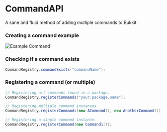 # CommandAPI
A sane and fluid method of adding multiple commands to Bukkit.

### Creating a command example
![Example Command](https://github.com/ObadiahCrowe/CommandAPI/blob/master/docs/example.png)

### Checking if a command exists
```java
CommandRegistry.commandExists("commandName");
```

### Registering a command (or multiple)
```java
// Registering all commands found in a package.
CommandRegistry.registerCommands("your.package.name");

// Registering multiple command instances.
CommandRegistry.registerCommands(new ACommand(), new AnotherCommand());

// Registering a single command instance.
CommandRegistry.registerCommand(new Command1());
```